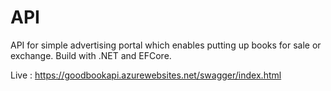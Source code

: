 # API
API for simple advertising portal which enables putting up books for sale or exchange. Build with .NET and EFCore.

Live : https://goodbookapi.azurewebsites.net/swagger/index.html

